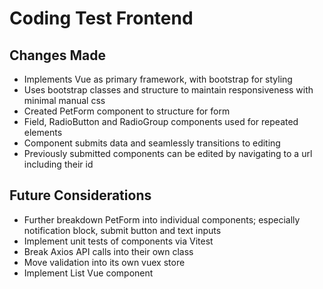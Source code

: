 # Coding Test Frontend

## Changes Made
- Implements Vue as primary framework, with bootstrap for styling
- Uses bootstrap classes and structure to maintain responsiveness with minimal manual css 
- Created PetForm component to structure for form
- Field, RadioButton and RadioGroup components used for repeated elements
- Component submits data and seamlessly transitions to editing
- Previously submitted components can be edited by navigating to a url including their id

## Future Considerations
- Further breakdown PetForm into individual components; especially notification block, submit button and text inputs
- Implement unit tests of components via Vitest
- Break Axios API calls into their own class
- Move validation into its own vuex store
- Implement List Vue component